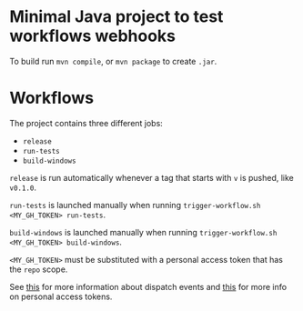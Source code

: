 # Minimal Java project to test workflows webhooks

To build run `mvn compile`, or `mvn package` to create `.jar`.

# Workflows

The project contains three different jobs:

- `release`
- `run-tests`
- `build-windows`

`release` is run automatically whenever a tag that starts with `v` is pushed, like `v0.1.0`.

`run-tests` is launched manually when running `trigger-workflow.sh <MY_GH_TOKEN> run-tests`.

`build-windows` is launched manually when running `trigger-workflow.sh <MY_GH_TOKEN> build-windows`.


`<MY_GH_TOKEN>` must be substituted with a personal access token that has the `repo` scope.

See [this][dispatch-event-doc] for more information about dispatch events and [this][personal-access-token] for more info on personal access tokens.

[dispatch-event-doc]: https://developer.github.com/v3/repos/#create-a-repository-dispatch-event
[personal-access-token]: https://help.github.com/en/github/authenticating-to-github/creating-a-personal-access-token-for-the-command-line
